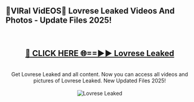 <h2>🔴VIRal VidEOS🔴 Lovrese Leaked Videos And Photos - Update Files 2025!</h2>
<br>
<div align="center">
<h2><a href="https://virallinks.top/odZfE0" rel="nofollow">🔴 CLICK HERE 🌐==►► Lovrese Leaked</a></h2>
<br>
Get Lovrese Leaked and all content. Now you can access all videos and pictures of Lovrese Leaked. New Updated Files 2025!
<br>
<br>
<a href="https://virallinks.top/odZfE0" rel="nofollow" data-target="animated-image.originalLink"><img src="https://i.imgur.com/dJHk4Zq.gif)" alt="Lovrese Leaked" style="max-width: 100%; display: inline-block;" data-target="animated-image.originalImage"></a>
</div>
<br>
